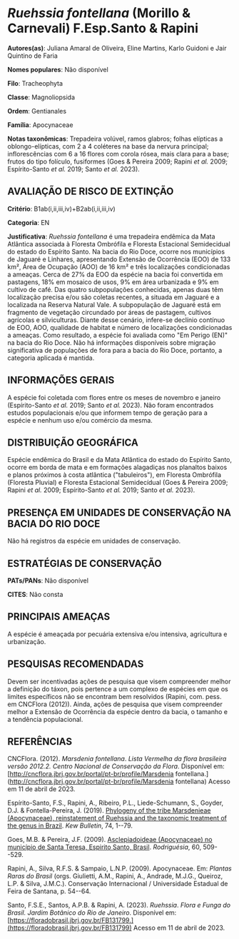# *Ruehssia fontellana* (Morillo & Carnevali) F.Esp.Santo & Rapini

**Autores(as)**: Juliana Amaral de Oliveira, Eline Martins, Karlo Guidoni e Jair Quintino de Faria

**Nomes populares**: Não disponível

**Filo**: Tracheophyta

**Classe**: Magnoliopsida

**Ordem**: Gentianales

**Família**: Apocynaceae

**Notas taxonômicas**: Trepadeira volúvel, ramos glabros; folhas elípticas a oblongo-elípticas, com 2 a 4 coléteres na base da nervura principal; inflorescências com 6 a 16 flores com corola rósea, mais clara para a base; frutos do tipo folículo, fusiformes (Goes & Pereira 2009; Rapini *et al.* 2009; Espírito-Santo *et al.* 2019; Santo *et al.* 2023).

## AVALIAÇÃO DE RISCO DE EXTINÇÃO

**Critério**: B1ab(i,ii,iii,iv)+B2ab(i,ii,iii,iv)

**Categoria**: EN

**Justificativa**: *Ruehssia fontellana* é uma trepadeira endêmica da Mata Atlântica associada à Floresta Ombrófila e Floresta Estacional Semidecidual do estado do Espírito Santo. Na bacia do Rio Doce, ocorre nos municípios de Jaguaré e Linhares, apresentando Extensão de Ocorrência (EOO) de 133 km², Área de Ocupação (AOO) de 16 km² e três localizações condicionadas a ameaças. Cerca de 27% da EOO da espécie na bacia foi convertida em pastagens, 18% em mosaico de usos, 9% em área urbanizada e 9% em cultivo de café. Das quatro subpopulações conhecidas, apenas duas têm localização precisa e/ou são coletas recentes, a situada em Jaguaré e a localizada na Reserva Natural Vale. A subpopulação de Jaguaré está em fragmento de vegetação circundado por áreas de pastagem, cultivos agrícolas e silviculturas. Diante desse cenário, infere-se declínio contínuo de EOO, AOO, qualidade de habitat e número de localizações condicionadas a ameaças. Como
resultado, a espécie foi avaliada como "Em Perigo (EN)" na bacia do Rio Doce. Não há informações disponíveis sobre migração significativa de populações de fora para a bacia do Rio Doce, portanto, a categoria aplicada é mantida.

## INFORMAÇÕES GERAIS

A espécie foi coletada com flores entre os meses de novembro e janeiro (Espírito-Santo *et al.* 2019; Santo *et al.* 2023). Não foram encontrados estudos populacionais e/ou que informem tempo de geração para a espécie e nenhum uso e/ou comércio da mesma.

## DISTRIBUIÇÃO GEOGRÁFICA

Espécie endêmica do Brasil e da Mata Atlântica do estado do Espírito Santo, ocorre em borda de mata e em formações alagadiças nos planaltos baixos e planos próximos à costa atlântica ("tabuleiros"), em Floresta Ombrófila (Floresta Pluvial) e Floresta Estacional Semidecídual (Goes & Pereira 2009; Rapini *et al.* 2009; Espírito-Santo *et al.* 2019; Santo *et al.* 2023).

## PRESENÇA EM UNIDADES DE CONSERVAÇÃO NA BACIA DO RIO DOCE

Não há registros da espécie em unidades de conservação.

## ESTRATÉGIAS DE CONSERVAÇÃO

**PATs/PANs**: Não disponível

**CITES**: Não consta

## PRINCIPAIS AMEAÇAS

A espécie é ameaçada por pecuária extensiva e/ou intensiva, agricultura e urbanização.

## PESQUISAS RECOMENDADAS

Devem ser incentivadas ações de pesquisa que visem compreender melhor a definição do táxon, pois pertence a um complexo de espécies em que os limites específicos não se encontram bem resolvidos (Rapini, com. pess.  em CNCFlora (2012)). Ainda, ações de pesquisa que visem compreender melhor a Extensão de Ocorrência da espécie dentro da bacia, o tamanho e a tendência populacional.

## REFERÊNCIAS

CNCFlora. (2012). *Marsdenia fontellana*. *Lista Vermelha da flora brasileira versão 2012.2. Centro Nacional de Conservação da Flora*.  Disponível em: [http://cncflora.jbrj.gov.br/portal/pt-br/profile/Marsdenia fontellana.](http://cncflora.jbrj.gov.br/portal/pt-br/profile/Marsdenia fontellana) Acesso em 11 de abril de 2023.

Espírito-Santo, F.S., Rapini, A., Ribeiro, P.L., Liede-Schumann, S., Goyder, D.J. & Fontella-Pereira, J. (2019). [Phylogeny of the tribe Marsdenieae (Apocynaceae), reinstatement of Ruehssia and the taxonomic treatment of the genus in Brazil](https://doi.org/10.1007/s12225-019-9807-4). *Kew Bulletin*, 74, 1--79.

Goes, M.B. & Pereira, J.F. (2009). [Asclepiadoideae (Apocynaceae) no município de Santa Teresa, Espirito Santo, Brasil](https://doi.org/10.1590/2175-7860200960304). *Rodriguésia*, 60, 509--529.

Rapini, A., Silva, R.F.S. & Sampaio, L.N.P. (2009). Apocynaceae. Em: *Plantas Raras do Brasil* (orgs. Giulietti, A.M., Rapini, A., Andrade, M.J.G., Queiroz, L.P. & Silva, J.M.C.). Conservação Internacional / Universidade Estadual de Feira de Santana, p. 54--64.

Santo, F.S.E., Santos, A.P.B. & Rapini, A. (2023). *Ruehssia*. *Flora e Funga do Brasil. Jardim Botânico do Rio de Janeiro*. Disponível em: [https://floradobrasil.jbrj.gov.br/FB131799.](https://floradobrasil.jbrj.gov.br/FB131799) Acesso em 11 de abril de 2023.
